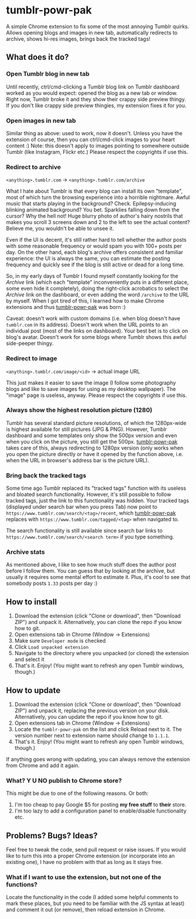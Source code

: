 # tumblr-powr-pak
A simple Chrome extension to fix some of the most annoying Tumblr quirks. Allows opening blogs and images in new tab, automatically redirects to archive, shows hi-res images, brings back the tracked tags!

## What does it do?

### Open Tumblr blog in new tab

Until recently, ctrl/cmd-clicking a Tumblr blog link on Tumblr dashboard worked as you would expect: opened the blog as a new tab or window. Right now, Tumblr broke it and they show their crappy side preview thingy. If you don't like crappy side preview thingies, my extension fixes it for you.

### Open images in new tab

Similar thing as above: used to work, now it doesn't. Unless you have the extension of course, then you can ctrl/cmd-click images to your heart content :) Note: this doesn't apply to images pointing to somewhere outside Tumblr (like Instagram, Flickr etc.) Please respect the copyrights if use this.

### Redirect to archive

`<anything>.tumblr.com` -> `<anything>.tumblr.com/archive`

What I hate about Tumblr is that every blog can install its own "template", most of which turn the browsing experience into a horrible nightmare. Awful music that starts playing in the background? Check. Epilepsy-inducing blinking animated background? You bet. Sparklies falling down from the cursor? Why the hell not! Huge blurry photo of author's hairy nostrils that makes you scroll 3 screens down and 2 to the left to see the actual content? Believe me, you wouldn't be able to unsee it.

Even if the UI is decent, it's still rather hard to tell whether the author posts with some reasonable frequency or would spam you with 100+ posts per day. On the other hand, each blog's archive offers consistent and familiar experience: the UI is always the same, you can estimate the posting frequency and quickly see if the blog is still active or dead for a long time.

So, in my early days of Tumblr I found myself constantly looking for the *Archive* link (which each "template" inconveniently puts in a different place, some even hide it completely), doing the right-click acrobatics to select the *Archive* link on the dashboard, or even adding the word `/archive` to the URL by myself. When I got tired of this, I learned how to make Chrome extensions and thus [tumblr-powr-pak](https://github.com/szeryf/tumblr-powr-pak) was born :)

Caveat: doesn't work with custom domains (i.e. when blog doesn't have `tumblr.com` in its address). Doesn't work when the URL points to an individual post (most of the links on dashboard). Your best bet is to click on blog's avatar. Doesn't work for some blogs where Tumblr shows this awful side-peeper thingy.

### Redirect to image

`<anything>.tumblr.com/image/<id>` -> actual image URL

This just makes it easier to save the image (I follow some photography blogs and like to save images for using as my desktop wallpaper). The "image" page is useless, anyway. Please respect the copyrights if use this.

### Always show the highest resolution picture (1280)

Tumblr has several standard picture resolutions, of which the 1280px-wide is highest available for still pictures (JPG & PNG). However, Tumblr dashboard and some templates only show the 500px version and even when you click on the picture, you still get the 500px. [tumblr-powr-pak](https://github.com/szeryf/tumblr-powr-pak) takes care of this, always redirecting to 1280px version (only works when you open the picture directly or have it opened by the function above, i.e. when the URL in browser's address bar is the picture URL).

### Bring back the tracked tags

Some time ago Tumblr replaced its "tracked tags" function with its useless and bloated search functionality. However, it's still possible to follow tracked tags, just the link to this functionality was hidden. Your tracked tags (displayed under search bar when you press Tab) now point to `https://www.tumblr.com/search/<tag>/recent`, which [tumblr-powr-pak](https://github.com/szeryf/tumblr-powr-pak) replaces with `https://www.tumblr.com/tagged/<tag>` when navigated to.

The search functionality is still available since search bar links to `https://www.tumblr.com/search/<search term>` if you type something.

### Archive stats

As mentioned above, I like to see how much stuff does the author post before I follow them. You can guess that by looking at the archive, but usually it requires some mental effort to estimate it. Plus, it's cool to see that somebody posts `1.33` posts per day :)


## How to install

1. Download the extension (click "Clone or download", then "Download ZIP") and unpack it. Alternatively, you can clone the repo if you know how to git.
2. Open extensions tab in Chrome (Window -> Extensions)
3. Make sure `Developer mode` is checked
4. Click `Load unpacked extension`
5. Navigate to the directory where you unpacked (or cloned) the extension and select it
6. That's it. Enjoy! (You might want to refresh any open Tumblr windows, though.)

## How to update

1. Download the extension (click "Clone or download", then "Download ZIP") and unpack it, replacing the previous version on your disk. Alternatively, you can update the repo if you know how to git.
2. Open extensions tab in Chrome (Window -> Extensions)
3. Locate the `tumblr-powr-pak` on the list and click Reload next to it. The version number next to extension name should change to `1.1.1`.
4. That's it. Enjoy! (You might want to refresh any open Tumblr windows, though.)

If anything goes wrong with updating, you can always remove the extension from Chrome and add it again.

### What? Y U NO publish to Chrome store?

This might be due to one of the following reasons. Or both:

1. I'm too cheap to pay Google $5 for posting **my free stuff** to **their** store.
2. I'm too lazy to add a configuration panel to enable/disable functionality etc.


## Problems? Bugs? Ideas?

Feel free to tweak the code, send pull request or raise issues. If you would like to turn this into a proper Chrome extension (or incorporate into an existing one), I have no problem with that as long as it stays free.

### What if I want to use the extension, but not one of the functions?

Locate the functionality in the code (I added some helpful comments to mark these places, but you need to be familiar with the JS syntax at least) and comment it out (or remove), then reload extension in Chrome.
